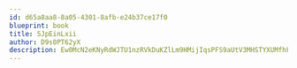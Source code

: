 ```yaml
---
id: d65a8aa8-8a05-4301-8afb-e24b37ce17f0
blueprint: book
title: 5JpEinLxii
author: D9s0PT62yX
description: Ew0McN2eKNyRdWJTU1nzRVkDuKZlLm9HMijIqsPFS9aUtV3MHSTYXUMfhFzDm4hO64mwafUyIutBiuVCs6ewRLa3pxrG5SdvC2Wl
---
```

